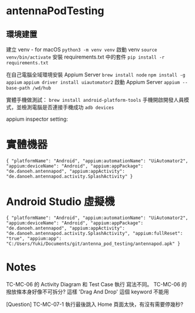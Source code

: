 # antennaPodTesting

## 環境建置

建立 venv - for macOS
`python3 -m venv venv`
啟動 venv
`source venv/bin/activate`
安裝 requirements.txt 中的套件
`pip install -r requirements.txt`

在自己電腦全域環境安裝 Appium Server
`brew install node`
`npm install -g appium`
`appium driver install uiautomator2`
啟動 Appium Server
`appium --base-path /wd/hub`

實體手機做測試：
`brew install android-platform-tools`
手機開啟開發人員模式，並檢測電腦是否連接手機成功
`adb devices`

appium inspector setting:

# 實體機器

`{
  "platformName": "Android",
  "appium:automationName": "UiAutomator2",
  "appium:deviceName": "Android",
  "appium:appPackage": "de.danoeh.antennapod",
  "appium:appActivity": "de.danoeh.antennapod.activity.SplashActivity"
}`

# Android Studio 虛擬機

`{
  "platformName": "Android",
  "appium:automationName": "UiAutomator2",
  "appium:deviceName": "Android",
  "appium:appPackage": "de.danoeh.antennapod",
  "appium:appActivity": "de.danoeh.antennapod.activity.SplashActivity",
  "appium:fullReset": "true",
  "appium:app": "C:/Users/Yuki/Documents/git/antenna_pod_testing/antennapod.apk"
}`

# Notes

TC-MC-06 的 Activity Diagram 和 Test Case 執行 寫法不同。
TC-MC-06 的撥放條本身好像不可拆分? 這樣 'Drag And Drop' 這個 keyword 不能用

[Question] TC-MC-07-1 執行最後跳入 Home 頁面太快，有沒有需要停幾秒?
